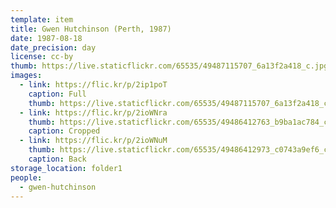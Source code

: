 ```yaml
---
template: item
title: Gwen Hutchinson (Perth, 1987)
date: 1987-08-18
date_precision: day
license: cc-by
thumb: https://live.staticflickr.com/65535/49487115707_6a13f2a418_c.jpg
images:
  - link: https://flic.kr/p/2ip1poT
    caption: Full
    thumb: https://live.staticflickr.com/65535/49487115707_6a13f2a418_c.jpg
  - link: https://flic.kr/p/2ioWNra
    thumb: https://live.staticflickr.com/65535/49486412763_b9ba1ac784_c.jpg
    caption: Cropped
  - link: https://flic.kr/p/2ioWNuM
    thumb: https://live.staticflickr.com/65535/49486412973_c0743a9ef6_c.jpg
    caption: Back
storage_location: folder1
people:
  - gwen-hutchinson
---
```

